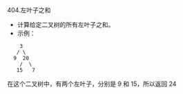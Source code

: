 404.左叶子之和
- 计算给定二叉树的所有左叶子之和。
- 示例：
```
    3
   / \
  9  20
    /  \
   15   7
```
在这个二叉树中，有两个左叶子，分别是 9 和 15，所以返回 24